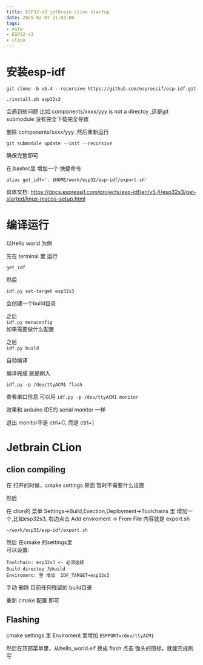 ```yaml
---
title: ESP32-s3 jetbrain clion startup
date: 2025-02-07 21:03:00
tags:
- note 
- ESP32-s3 
- clion 
---
```



# 安装esp-idf

```
git clone -b v5.4 --recursive https://github.com/espressif/esp-idf.git￼
./install.sh esp32s3

```
会遇到些问题
比如 components/xxxx/yyy is not a directoy ,这是git submodule 没有完全下载完全导致

删除 components/xxxx/yyy ,然后重新运行 

```
git submodule update --init --recursive
```

确保完整即可

在.bashrc里 增加一个 快捷命令 
```
alias get_idf='. $HOME/work/esp32/esp-idf/export.sh'
```
具体文档: https://docs.espressif.com/projects/esp-idf/en/v5.4/esp32s3/get-started/linux-macos-setup.html   


# 编译运行

以Hello world 为例  

先在 terminal 里 运行     

`get_idf`

然后 

`idf.py set-target esp32s3`

会创建一个build目录  

之后  
`idf.py menuconfig `  
如果需要做什么配置  

之后  
`idf.py build`  

自动编译  

编译完成 就是刷入   

`idf.py -p /dev/ttyACM1 flash`

查看串口信息 可以用 
`idf.py -p /dev/ttyACM1 monitor`

效果和 arduino IDE的 serial monitor 一样 

退出 monitor不是 ctrl+C, 而是 ctrl+]


# Jetbrain CLion  
## clion compiling  

在 打开的时候，cmake settings 界面 暂时不需要什么设置

然后

在 clion的 菜单 Settings->Build,Exection,Deployment->Toolchains 里
增加一个,比如esp32s3, 右边点击 Add enviroment -> From File
内容就是 export.sh
```
~/work/esp32/esp-idf/export.sh
```

然后 在cmake 的settings里  
可以设置:    
```
Toolchain: esp32s3 <- 必须选择
Build directoy 为build 
Enviroment: 里 增加  IDF_TARGET=esp32s3
```

手动 删除 目前任何残留的  build目录

重新 cmake 配置 即可 

## Flashing

cmake settings 里  Enviroment 里增加  `ESPPORT=/dev/ttyACM1`

然后在顶部菜单里，从hello_world.elf 换成 flash
点击 锄头的图标，就能完成刷写




